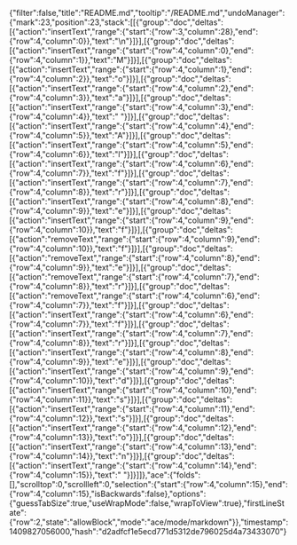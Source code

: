 {"filter":false,"title":"README.md","tooltip":"/README.md","undoManager":{"mark":23,"position":23,"stack":[[{"group":"doc","deltas":[{"action":"insertText","range":{"start":{"row":3,"column":28},"end":{"row":4,"column":0}},"text":"\n"}]}],[{"group":"doc","deltas":[{"action":"insertText","range":{"start":{"row":4,"column":0},"end":{"row":4,"column":1}},"text":"M"}]}],[{"group":"doc","deltas":[{"action":"insertText","range":{"start":{"row":4,"column":1},"end":{"row":4,"column":2}},"text":"o"}]}],[{"group":"doc","deltas":[{"action":"insertText","range":{"start":{"row":4,"column":2},"end":{"row":4,"column":3}},"text":"a"}]}],[{"group":"doc","deltas":[{"action":"insertText","range":{"start":{"row":4,"column":3},"end":{"row":4,"column":4}},"text":" "}]}],[{"group":"doc","deltas":[{"action":"insertText","range":{"start":{"row":4,"column":4},"end":{"row":4,"column":5}},"text":"A"}]}],[{"group":"doc","deltas":[{"action":"insertText","range":{"start":{"row":4,"column":5},"end":{"row":4,"column":6}},"text":"l"}]}],[{"group":"doc","deltas":[{"action":"insertText","range":{"start":{"row":4,"column":6},"end":{"row":4,"column":7}},"text":"f"}]}],[{"group":"doc","deltas":[{"action":"insertText","range":{"start":{"row":4,"column":7},"end":{"row":4,"column":8}},"text":"r"}]}],[{"group":"doc","deltas":[{"action":"insertText","range":{"start":{"row":4,"column":8},"end":{"row":4,"column":9}},"text":"e"}]}],[{"group":"doc","deltas":[{"action":"insertText","range":{"start":{"row":4,"column":9},"end":{"row":4,"column":10}},"text":"f"}]}],[{"group":"doc","deltas":[{"action":"removeText","range":{"start":{"row":4,"column":9},"end":{"row":4,"column":10}},"text":"f"}]}],[{"group":"doc","deltas":[{"action":"removeText","range":{"start":{"row":4,"column":8},"end":{"row":4,"column":9}},"text":"e"}]}],[{"group":"doc","deltas":[{"action":"removeText","range":{"start":{"row":4,"column":7},"end":{"row":4,"column":8}},"text":"r"}]}],[{"group":"doc","deltas":[{"action":"removeText","range":{"start":{"row":4,"column":6},"end":{"row":4,"column":7}},"text":"f"}]}],[{"group":"doc","deltas":[{"action":"insertText","range":{"start":{"row":4,"column":6},"end":{"row":4,"column":7}},"text":"f"}]}],[{"group":"doc","deltas":[{"action":"insertText","range":{"start":{"row":4,"column":7},"end":{"row":4,"column":8}},"text":"r"}]}],[{"group":"doc","deltas":[{"action":"insertText","range":{"start":{"row":4,"column":8},"end":{"row":4,"column":9}},"text":"e"}]}],[{"group":"doc","deltas":[{"action":"insertText","range":{"start":{"row":4,"column":9},"end":{"row":4,"column":10}},"text":"d"}]}],[{"group":"doc","deltas":[{"action":"insertText","range":{"start":{"row":4,"column":10},"end":{"row":4,"column":11}},"text":"s"}]}],[{"group":"doc","deltas":[{"action":"insertText","range":{"start":{"row":4,"column":11},"end":{"row":4,"column":12}},"text":"s"}]}],[{"group":"doc","deltas":[{"action":"insertText","range":{"start":{"row":4,"column":12},"end":{"row":4,"column":13}},"text":"o"}]}],[{"group":"doc","deltas":[{"action":"insertText","range":{"start":{"row":4,"column":13},"end":{"row":4,"column":14}},"text":"n"}]}],[{"group":"doc","deltas":[{"action":"insertText","range":{"start":{"row":4,"column":14},"end":{"row":4,"column":15}},"text":" "}]}]]},"ace":{"folds":[],"scrolltop":0,"scrollleft":0,"selection":{"start":{"row":4,"column":15},"end":{"row":4,"column":15},"isBackwards":false},"options":{"guessTabSize":true,"useWrapMode":false,"wrapToView":true},"firstLineState":{"row":2,"state":"allowBlock","mode":"ace/mode/markdown"}},"timestamp":1409827056000,"hash":"d2adfcf1e5ecd771d5312de796025d4a73433070"}